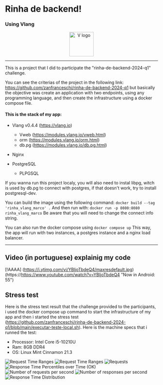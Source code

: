 # Rinha de backend!
### Using Vlang

<div align="center">
<p>
    <a href="https://vlang.io/" target="_blank"><img width="80" src="https://raw.githubusercontent.com/vlang/v-logo/master/dist/v-logo.svg?sanitize=true" alt="V logo"></a>
</p>

</div>
<hr>
This is a project that I did to participate the "rinha-de-backend-2024-q1" challenge.

You can see the criterias of the project in the following link: https://github.com/zanfranceschi/rinha-de-backend-2024-q1 but basically the objective was create an application with two endpoints, using any programming language, and then create the infrastructure using a docker compose file.

#### This is the stack of my app:

- Vlang v0.4.4 (https://vlang.io)
  - Vweb (https://modules.vlang.io/vweb.html)
  - orm (https://modules.vlang.io/orm.html)
  - db.pg (https://modules.vlang.io/db.pg.html)

- Nginx
- PostgreSQL
  - PLPGSQL


If you wanna run this project localy, you will also need to instal libpg, witch is used by db.pg to connect with postgres, if that doesn't work, try to install postgresql-dev.

You can build the image using the following command:
```docker build --tag 'rinha_vlang_marco' .```
And then run with:
```docker run -p 8080:8080 rinha_vlang_marco```
Be aware that you will need to change the connect info string.

You can also run the docker compose using 
```docker compose up```
This way, the app will run with two instances, a postgres instance and a nginx load balancer.
<hr>

## Video (in portuguese) explainig my code

[!AAAA]
(https://i.ytimg.com/vi/YBljoTbdeQ4/maxresdefault.jpg)
(https://https://www.youtube.com/watch?v=YBljoTbdeQ4 "Now in Android: 55")  

## Stress test

Here is the stress test result that the challenge provided to the participants, i used the docker compose up command to start the infrastructure of my app and then i started the stress test (https://github.com/zanfranceschi/rinha-de-backend-2024-q1/blob/main/executar-teste-local.sh). Here is the machine specs that i runned the test:

- Processor: Intel Core i5-10210U
- Ram: 8GB DDR4 
- OS: Linux Mint Cinnamon 21.3

<img src="https://github.com/marcoagpegoraro/rinha-de-backend-2024-q1-marcoagpegoraro/blob/main/stresstest/1.jpeg?raw=true" alt="Request Time Ranges"/>
<img src="https://github.com/marcoagpegoraro/rinha-de-backend-2024-q1-marcoagpegoraro/blob/main/stresstest/2.jpeg?raw=true" alt="Request Time Ranges"/>
<img src="https://github.com/marcoagpegoraro/rinha-de-backend-2024-q1-marcoagpegoraro/blob/main/stresstest/3.jpeg?raw=true" alt="Requests"/>
<img src="https://github.com/marcoagpegoraro/rinha-de-backend-2024-q1-marcoagpegoraro/blob/main/stresstest/4.jpeg?raw=true" alt="Response Time Percentiles over Time (OK)"/>
<img src="https://github.com/marcoagpegoraro/rinha-de-backend-2024-q1-marcoagpegoraro/blob/main/stresstest/5.jpeg?raw=true" alt="Number of requests per second"/>
<img src="https://github.com/marcoagpegoraro/rinha-de-backend-2024-q1-marcoagpegoraro/blob/main/stresstest/6.jpeg?raw=true" alt="Number of responses per second"/>
<img src="https://github.com/marcoagpegoraro/rinha-de-backend-2024-q1-marcoagpegoraro/blob/main/stresstest/7.jpeg?raw=true" alt="Response Time Distribution"/>

